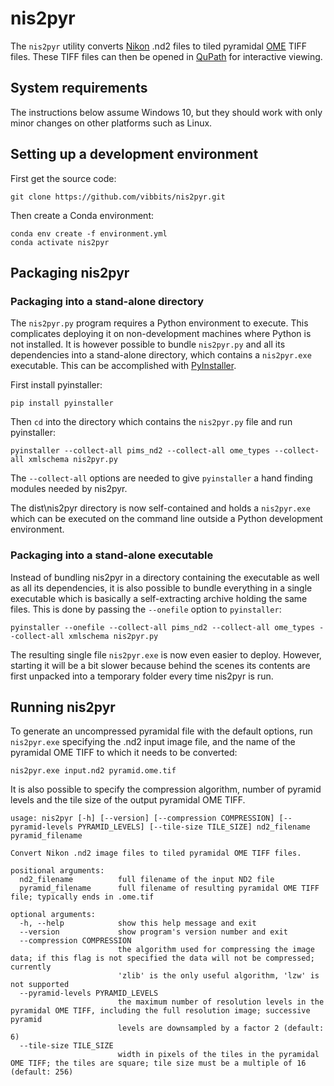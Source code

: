 # nis2pyr

The `nis2pyr` utility converts [Nikon](https://www.microscope.healthcare.nikon.com/products/software/nis-elements) .nd2 files to tiled pyramidal [OME](https://www.openmicroscopy.org/) TIFF files. These TIFF files can then be opened in [QuPath](https://qupath.github.io/) for interactive viewing.

## System requirements

The instructions below assume Windows 10, but they should work with only minor changes on other platforms such as Linux.

## Setting up a development environment

First get the source code:
```
git clone https://github.com/vibbits/nis2pyr.git
```

Then create a Conda environment:
```
conda env create -f environment.yml
conda activate nis2pyr
```

## Packaging nis2pyr

### Packaging into a stand-alone directory

The `nis2pyr.py` program requires a Python environment to execute. This complicates deploying it on non-development machines where Python is not installed. It is however possible to bundle `nis2pyr.py` and all its dependencies into a stand-alone directory, which contains a `nis2pyr.exe` executable. This can be accomplished with [PyInstaller](https://pyinstaller.readthedocs.io/en/stable/index.html). 

First install pyinstaller:
```
pip install pyinstaller
```

Then `cd` into the directory which contains the `nis2pyr.py` file and run pyinstaller:
```
pyinstaller --collect-all pims_nd2 --collect-all ome_types --collect-all xmlschema nis2pyr.py
```

The `--collect-all` options are needed to give `pyinstaller` a hand finding modules needed by nis2pyr.

The dist\nis2pyr directory is now self-contained and holds a `nis2pyr.exe` which can be executed on the command line outside a Python development environment.

### Packaging into a stand-alone executable

Instead of bundling nis2pyr in a directory containing the executable as well as all its dependencies, it is also possible to bundle everything in a single executable which is basically a self-extracting archive holding the same files. This is done by passing the `--onefile` option to `pyinstaller`:

```
pyinstaller --onefile --collect-all pims_nd2 --collect-all ome_types --collect-all xmlschema nis2pyr.py
```

The resulting single file `nis2pyr.exe` is now even easier to deploy. However, starting it will be a bit slower because behind the scenes its contents are first unpacked into a temporary folder every time nis2pyr is run.

## Running nis2pyr

To generate an uncompressed pyramidal file with the default options, run `nis2pyr.exe` specifying the .nd2 input image file, and the name of the pyramidal OME TIFF to which it needs to be converted:

```
nis2pyr.exe input.nd2 pyramid.ome.tif
```

It is also possible to specify the compression algorithm, number of pyramid levels and the tile size of the output pyramidal OME TIFF.

```
usage: nis2pyr [-h] [--version] [--compression COMPRESSION] [--pyramid-levels PYRAMID_LEVELS] [--tile-size TILE_SIZE] nd2_filename pyramid_filename

Convert Nikon .nd2 image files to tiled pyramidal OME TIFF files.

positional arguments:
  nd2_filename          full filename of the input ND2 file
  pyramid_filename      full filename of resulting pyramidal OME TIFF file; typically ends in .ome.tif

optional arguments:
  -h, --help            show this help message and exit
  --version             show program's version number and exit
  --compression COMPRESSION
                        the algorithm used for compressing the image data; if this flag is not specified the data will not be compressed; currently
                        'zlib' is the only useful algorithm, 'lzw' is not supported
  --pyramid-levels PYRAMID_LEVELS
                        the maximum number of resolution levels in the pyramidal OME TIFF, including the full resolution image; successive pyramid
                        levels are downsampled by a factor 2 (default: 6)
  --tile-size TILE_SIZE
                        width in pixels of the tiles in the pyramidal OME TIFF; the tiles are square; tile size must be a multiple of 16 (default: 256)
```
